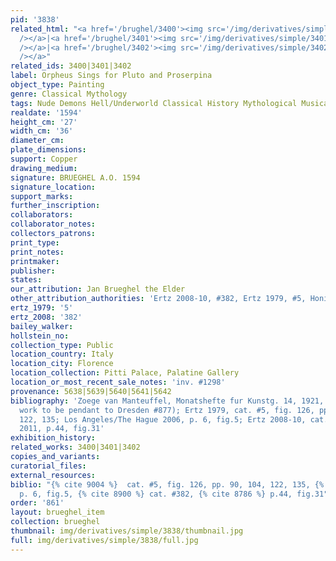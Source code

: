```yaml
---
pid: '3838'
related_html: "<a href='/brughel/3400'><img src='/img/derivatives/simple/3400/thumbnail.jpg'
  /></a>|<a href='/brughel/3401'><img src='/img/derivatives/simple/3401/thumbnail.jpg'
  /></a>|<a href='/brughel/3402'><img src='/img/derivatives/simple/3402/thumbnail.jpg'
  /></a>"
related_ids: 3400|3401|3402
label: Orpheus Sings for Pluto and Proserpina
object_type: Painting
genre: Classical Mythology
tags: Nude Demons Hell/Underworld Classical History Mythological Musical_instruments
realdate: '1594'
height_cm: '27'
width_cm: '36'
diameter_cm: 
plate_dimensions: 
support: Copper
drawing_medium: 
signature: BRUEGHEL A.O. 1594
signature_location: 
support_marks: 
further_inscription: 
collaborators: 
collaborator_notes: 
collectors_patrons: 
print_type: 
print_notes: 
printmaker: 
publisher: 
states: 
our_attribution: Jan Brueghel the Elder
other_attribution_authorities: 'Ertz 2008-10, #382, Ertz 1979, #5, Honig database'
ertz_1979: '5'
ertz_2008: '382'
bailey_walker: 
hollstein_no: 
collection_type: Public
location_country: Italy
location_city: Florence
location_collection: Pitti Palace, Palatine Gallery
location_or_most_recent_sale_notes: 'inv. #1298'
provenance: 5638|5639|5640|5641|5642
bibliography: 'Zoege van Manteuffel, Monatshefte fur Kunstg. 14, 1921, (believed this
  work to be pendant to Dresden #877); Ertz 1979, cat. #5, fig. 126, pp. 90, 104,
  122, 135; Los Angeles/The Hague 2006, p. 6, fig.5; Ertz 2008-10, cat. #382; Jolly
  2011, p.44, fig.31'
exhibition_history: 
related_works: 3400|3401|3402
copies_and_variants: 
curatorial_files: 
external_resources: 
biblio: "{% cite 9004 %}  cat. #5, fig. 126, pp. 90, 104, 122, 135, {% cite 8240 %}
  p. 6, fig.5, {% cite 8900 %} cat. #382, {% cite 8786 %} p.44, fig.31"
order: '861'
layout: brueghel_item
collection: brueghel
thumbnail: img/derivatives/simple/3838/thumbnail.jpg
full: img/derivatives/simple/3838/full.jpg
---
```

